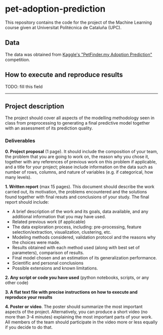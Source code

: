 # pet-adoption-prediction
This repository contains the code for the project of the Machine Learning course given at Universitat Politécnica de Cataluña (UPC).

## Data
The data was obtained from [Kaggle's "PetFinder.my Adoption Prediction"](https://www.kaggle.com/c/petfinder-adoption-prediction/data) competition.

## How to execute and reproduce results
TODO: fill this field

---
## Project description
The project should cover all aspects of the modelling methodology seen in class from preprocessing to generating a final predictive model together with an assessment of its prediction quality.

### Deliverables
**0. Project proposal** (1 page). It should include the composition of your team, the problem that you are going to work on, the reason why you chose it, together with any references of previous work on this problem if applicable, and a title for your project; please include information on the data such as number of rows, columns, and nature of variables (e.g. if categorical, how many levels).

**1. Written report** (max 15 pages). This document should describe the work carried out, its motivation, the problems encountered and the solutions found together with final resuts and conclusions of your study. The final report should include:
- A brief description of the work and its goals, data available, and any additional information that you
may have used.
- Related previous work (if applicable)
- The data exploration process, including: pre-processing, feature selection/extraction, visualization, clustering, etc.
- Modeling methods considered, validation protocol and the reasons why the choices were made.
- Results obtained with each method used (along with best set of parameters), comparison of results.
- Final model chosen and an estimation of its generalization performance.
- Scientific and personal conclusions
- Possible extensions and known limitations.

**2. Any script or code you have used** (python notebooks, scripts, or any other code)

**3. A flat text file with precise instructions on how to execute and reproduce your results**

**4. Poster or video**. The poster should summarize the most important aspects of the project. Alternatively, you can produce a short video (no more than 3-4 minutes) explaining the most important parts of your work. All members of the team should participate in the video more or less equally if you decide to do that.
